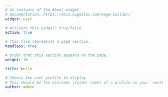 ```yaml
---
# An instance of the About widget.
# Documentation: https://docs.hugoblox.com/page-builder/
widget: user

# Activate this widget? true/false
active: true

# This file represents a page section.
headless: true

# Order that this section appears on the page.
weight: 10

title: Hello

# Choose the user profile to display
# This should be the username (folder name) of a profile in your `content/authors/` folder.
author: admin
---
```

